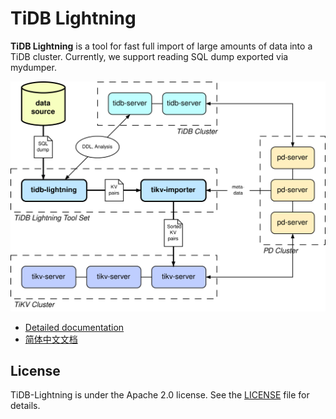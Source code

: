 # TiDB Lightning

**TiDB Lightning** is a tool for fast full import of large amounts of data into a TiDB cluster.
Currently, we support reading SQL dump exported via mydumper.

![](docs/en_US/tidb-lightning.svg)

* [Detailed documentation](docs/en_US/README.md)
* [简体中文文档](docs/zh_CN/README.md)

## License
TiDB-Lightning is under the Apache 2.0 license. See the [LICENSE](./LICENSE) file for details.